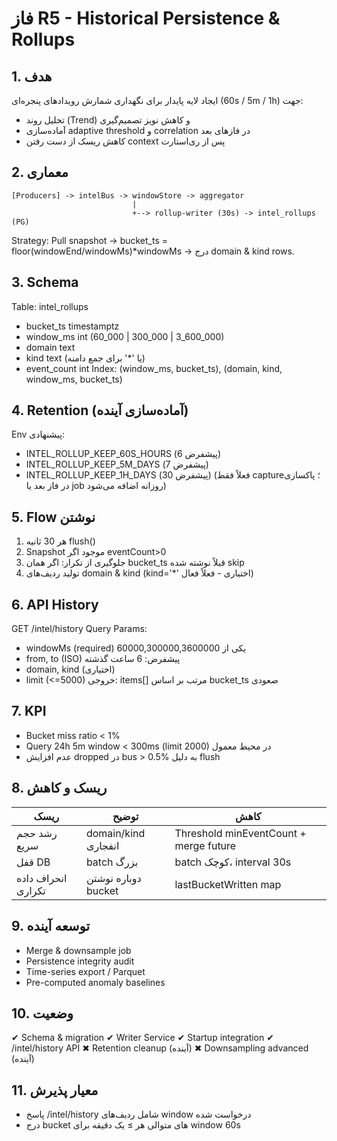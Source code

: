 # فاز R5 - Historical Persistence & Rollups

## 1. هدف
ایجاد لایه پایدار برای نگهداری شمارش رویدادهای پنجره‌ای (60s / 5m / 1h) جهت:
- تحلیل روند (Trend) و کاهش نویز تصمیم‌گیری
- آماده‌سازی adaptive threshold و correlation در فازهای بعد
- کاهش ریسک از دست رفتن context پس از ری‌استارت

## 2. معماری
```
[Producers] -> intelBus -> windowStore -> aggregator
                           |                
                           +--> rollup-writer (30s) -> intel_rollups (PG)
```
Strategy: Pull snapshot → bucket_ts = floor(windowEnd/windowMs)*windowMs → درج domain & kind rows.

## 3. Schema
Table: intel_rollups
- bucket_ts timestamptz
- window_ms int (60_000 | 300_000 | 3_600_000)
- domain text
- kind text (یا '*' برای جمع دامنه)
- event_count int
Index: (window_ms, bucket_ts), (domain, kind, window_ms, bucket_ts)

## 4. Retention (آماده‌سازی آینده)
Env پیشنهادی:
- INTEL_ROLLUP_KEEP_60S_HOURS (پیشفرض 6)
- INTEL_ROLLUP_KEEP_5M_DAYS (پیشفرض 7)
- INTEL_ROLLUP_KEEP_1H_DAYS (پیشفرض 30)
(فعلاً فقط capture؛ پاکسازی در فاز بعد یا job روزانه اضافه می‌شود)

## 5. Flow نوشتن
1. هر 30 ثانیه flush()
2. Snapshot موجود اگر eventCount>0
3. جلوگیری از تکرار: اگر همان bucket_ts قبلاً نوشته شده skip
4. تولید ردیف‌های domain & kind (kind='*' اختیاری - فعلاً فعال)

## 6. API History
GET /intel/history
Query Params:
- windowMs (required) یکی از 60000,300000,3600000
- from, to (ISO) پیشفرض: 6 ساعت گذشته
- domain, kind (اختیاری)
- limit (<=5000)
خروجی: items[] مرتب بر اساس bucket_ts صعودی

## 7. KPI
- Bucket miss ratio < 1%
- Query 24h 5m window < 300ms (limit 2000) در محیط معمول
- عدم افزایش dropped در bus > 0.5% به دلیل flush

## 8. ریسک و کاهش
| ریسک | توضیح | کاهش |
|------|-------|-------|
| رشد حجم سریع | domain/kind انفجاری | Threshold minEventCount + merge future |
| قفل DB | batch بزرگ | batch کوچک، interval 30s |
| انحراف داده تکراری | دوباره نوشتن bucket | lastBucketWritten map |

## 9. توسعه آینده
- Merge & downsample job
- Persistence integrity audit
- Time-series export / Parquet
- Pre-computed anomaly baselines

## 10. وضعیت
✔ Schema & migration
✔ Writer Service
✔ Startup integration
✔ /intel/history API
✖ Retention cleanup (آینده)
✖ Downsampling advanced (آینده)

## 11. معیار پذیرش
- پاسخ /intel/history شامل ردیف‌های window درخواست شده
- درج bucket های متوالی هر ≥ یک دقیقه برای window 60s

